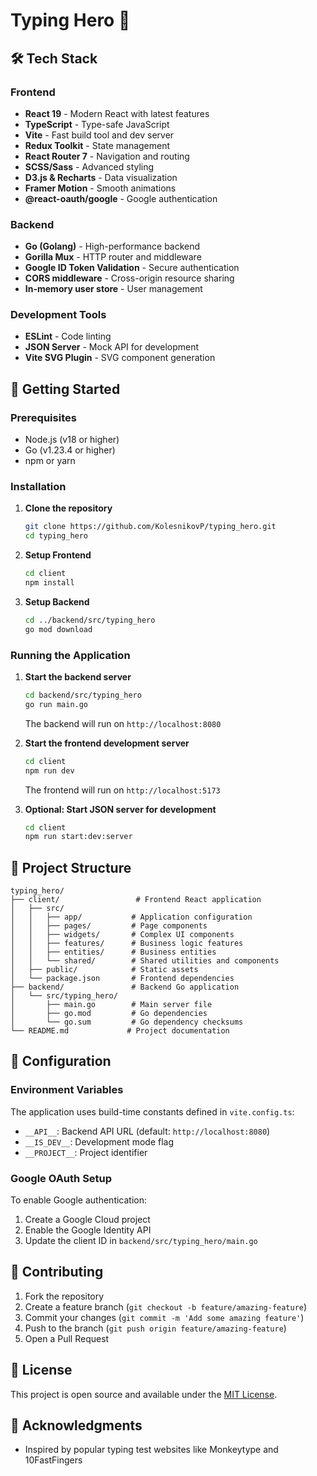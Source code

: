 
# Typing Hero 🚀


## 🛠️ Tech Stack

### Frontend
- **React 19** - Modern React with latest features
- **TypeScript** - Type-safe JavaScript
- **Vite** - Fast build tool and dev server
- **Redux Toolkit** - State management
- **React Router 7** - Navigation and routing
- **SCSS/Sass** - Advanced styling
- **D3.js & Recharts** - Data visualization
- **Framer Motion** - Smooth animations
- **@react-oauth/google** - Google authentication

### Backend
- **Go (Golang)** - High-performance backend
- **Gorilla Mux** - HTTP router and middleware
- **Google ID Token Validation** - Secure authentication
- **CORS middleware** - Cross-origin resource sharing
- **In-memory user store** - User management

### Development Tools
- **ESLint** - Code linting
- **JSON Server** - Mock API for development
- **Vite SVG Plugin** - SVG component generation

## 🚀 Getting Started

### Prerequisites
- Node.js (v18 or higher)
- Go (v1.23.4 or higher)
- npm or yarn

### Installation

1. **Clone the repository**
   ```bash
   git clone https://github.com/KolesnikovP/typing_hero.git
   cd typing_hero
   ```

2. **Setup Frontend**
   ```bash
   cd client
   npm install
   ```

3. **Setup Backend**
   ```bash
   cd ../backend/src/typing_hero
   go mod download
   ```

### Running the Application

1. **Start the backend server**
   ```bash
   cd backend/src/typing_hero
   go run main.go
   ```
   The backend will run on `http://localhost:8080`

2. **Start the frontend development server**
   ```bash
   cd client
   npm run dev
   ```
   The frontend will run on `http://localhost:5173`

3. **Optional: Start JSON server for development**
   ```bash
   cd client
   npm run start:dev:server
   ```

## 📁 Project Structure

```
typing_hero/
├── client/                 # Frontend React application
│   ├── src/
│   │   ├── app/           # Application configuration
│   │   ├── pages/         # Page components
│   │   ├── widgets/       # Complex UI components
│   │   ├── features/      # Business logic features
│   │   ├── entities/      # Business entities
│   │   └── shared/        # Shared utilities and components
│   ├── public/            # Static assets
│   └── package.json       # Frontend dependencies
├── backend/               # Backend Go application
│   └── src/typing_hero/
│       ├── main.go        # Main server file
│       ├── go.mod         # Go dependencies
│       └── go.sum         # Go dependency checksums
└── README.md             # Project documentation
```

## 🔧 Configuration

### Environment Variables
The application uses build-time constants defined in `vite.config.ts`:
- `__API__`: Backend API URL (default: `http://localhost:8080`)
- `__IS_DEV__`: Development mode flag
- `__PROJECT__`: Project identifier

### Google OAuth Setup
To enable Google authentication:
1. Create a Google Cloud project
2. Enable the Google Identity API
3. Update the client ID in `backend/src/typing_hero/main.go`

## 🤝 Contributing

1. Fork the repository
2. Create a feature branch (`git checkout -b feature/amazing-feature`)
3. Commit your changes (`git commit -m 'Add some amazing feature'`)
4. Push to the branch (`git push origin feature/amazing-feature`)
5. Open a Pull Request

## 📝 License

This project is open source and available under the [MIT License](LICENSE).

## 🙏 Acknowledgments

- Inspired by popular typing test websites like Monkeytype and 10FastFingers
